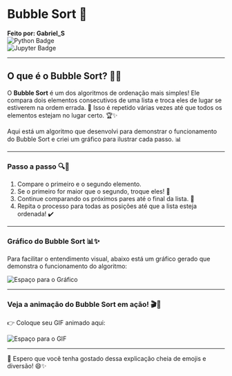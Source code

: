 # Bubble Sort 🎉

**Feito por: Gabriel_S**  
![Python Badge](https://img.shields.io/badge/python-3776AB?style=for-the-badge&logo=python&logoColor=white)  
![Jupyter Badge](https://img.shields.io/badge/Jupyter_Notebook-F37626?style=for-the-badge&logo=jupyter&logoColor=white)

---

## O que é o Bubble Sort? 🧠💡

O **Bubble Sort** é um dos algoritmos de ordenação mais simples! Ele compara dois elementos consecutivos de uma lista e troca eles de lugar se estiverem na ordem errada. 🧐 Isso é repetido várias vezes até que todos os elementos estejam no lugar certo. 🏆✨

Aqui está um algoritmo que desenvolvi para demonstrar o funcionamento do Bubble Sort e criei um gráfico para ilustrar cada passo. 📊

---

### Passo a passo 🔍🔢

1. Compare o primeiro e o segundo elemento.
2. Se o primeiro for maior que o segundo, troque eles! 🔄
3. Continue comparando os próximos pares até o final da lista. 📏
4. Repita o processo para todas as posições até que a lista esteja ordenada! ✔️

---

### Gráfico do Bubble Sort 📊✨

Para facilitar o entendimento visual, abaixo está um gráfico gerado que demonstra o funcionamento do algoritmo:

![Espaço para o Gráfico]()

---

### Veja a animação do Bubble Sort em ação! 🎬🔄

👉 Coloque seu GIF animado aqui:

![Espaço para o GIF]()

---

🎉 Espero que você tenha gostado dessa explicação cheia de emojis e diversão! 😄✨
